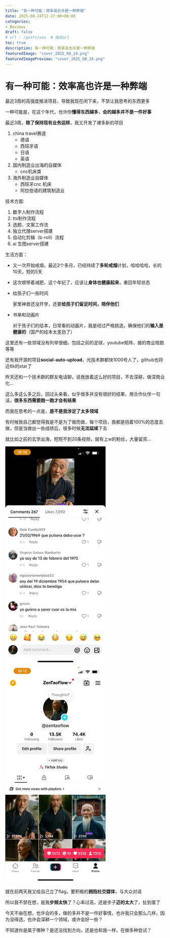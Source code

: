 ```yaml
---
title: "有一种可能：效率高也许是一种弊端"
date: 2025-08-24T12:27:00+08:00
categories:
- Reviews
draft: false
# url : /posts/xxx  # 指定url
toc: true
description: 有一种可能：效率高也许是一种弊端
featuredImage: "cover_2025_08_24.png"
featuredImagePreview: "cover_2025_08_24.png"
---
```

# 有一种可能：效率高也许是一种弊端

最近3周的高强度推进项目，导致我现在闲下来，不禁让我思考的东西更多

一种可能是，在这个年代，也许你**懂得东西越多**，**会的越多并不是一件好事**

最近3周，**除了保持现有业务运转**，我又开发了诸多新的项目

1. china travel赛道
   - 德语
   - 西班牙语
   - 日语
   - 英语
2. 国内制造业出海的自媒体
   - cnc机床类
3. 海外制造业自媒体
   - 西班牙cnc 机床
   - 阿拉伯语的建筑制造业



技术方面:

1. 数字人制作流程
2. tts制作流程
3. 选题、文案工作流
4. 独立代理server搭建
5. 自动化剪辑（b-roll）流程
6. ai 生图server搭建



生活方面：

- 又一次开始戒烟，最近2个多月，已经持续了**多轮戒烟**计划，哈哈哈哈，长的10天，短的5天

- 这次顺带着减肥、这个年纪了，应该让**身体也健康起来**，重回年轻状态

- 给孩子们一些时间

  家里神兽还没开学，还要**给孩子们留足时间，陪伴他们**

- 书单和动画片

  对于孩子们的绘本，日常看的动画片，我是经过严格挑选，确保他们的**输入是健康的**（国产的绘本太差劲了）



这里还有一些领域没有列举很细，包括之前的足球，youtube矩阵，接的商业陪跑等等



还有我开源的项目**social-auto-upload**，光技术群都快1000号人了，github也将近6k的star了



昨天还和一个技术群的群友电话聊，说我放着这么好的项目，不去深耕，做深商业化...



这么多这么多之后，回过头来看，似乎很多并没有很好的结果，用合作伙伴一句话，**很多东西需要跑一跑才会有结果**

而我在思考的一点是，**是不是我涉足了太多领域**



有时候我自己都觉得我是不是为了做而做，每个项目，我都是抱着100%的态度去做，但是当做出一些成绩后，很多时候**无法延续**下去

就比如之前的玄学出海，短短不到20条视频，就有上w的粉丝，大量留资...

<img src="251175af7f98a647513bc1f2a9f1dc6.jpg" alt="玄学出海1" style="zoom:67%; margin: auto;" />
<img src="db197998754f0e656a5d827705f559f.jpg" alt="玄学出海2" style="zoom:67%; margin: auto;" />

就在前两天我又给自己立了flag，要积极的**拥抱社交媒体**，与大众对话



所以我不禁在想，是我**步频太快**了？心率过高，还是步子**迈的太大**了，扯到蛋了



今天不由在想，也许会的多，做的多并不是一件好事情，也许我只会那么几样，因为没得选，也许会深耕一个领域，或许会好一些？

不知道你是属于哪种？是还没找到方向，还是也和我一样，在做多种尝试？



